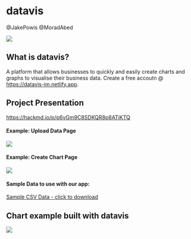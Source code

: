 # datavis

@JakePowis @MoradAbed

![](https://i.imgur.com/TlGa7lL.png)


## What is datavis?

A platform that allows businesses to quickly and easily create charts and graphs to visualise their business data. Create a free accoutn @ https://datavis-jm.netlify.app.


## Project Presentation

https://hackmd.io/p/p6vGm9C8SDKQR8p8ATiKTQ


#### Example: Upload Data Page


![](https://i.ibb.co/CBmkvLc/data2.png)


#### Example: Create Chart Page


![](https://i.ibb.co/d0gGhTP/data3.png)



#### Sample Data to use with our app:

[Sample CSV Data - click to download](https://filesend.standardnotes.org/send/elKql9yZW8jSA3DQxfZo#YjI0YzNhNjE0MzVkMGE1ZDQ1MGY1)



## Chart example built with datavis


![](https://i.imgur.com/WlQLz9V.jpg)




